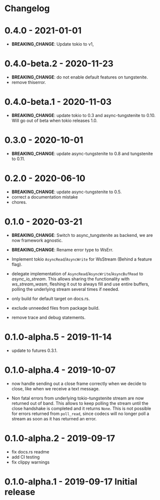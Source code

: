 # Changelog

# 0.4.0 - 2021-01-01

  - **BREAKING_CHANGE**: Update tokio to v1,

# 0.4.0-beta.2 - 2020-11-23

  - **BREAKING_CHANGE**: do not enable default features on tungstenite.
  - remove thiserror.

# 0.4.0-beta.1 - 2020-11-03

  - **BREAKING_CHANGE**: update tokio to 0.3 and async-tungstenite to 0.10. Will go out of beta when tokio releases 1.0.

# 0.3.0 - 2020-10-01

  - **BREAKING_CHANGE**: update async-tungstenite to 0.8 and tungstenite to 0.11.

# 0.2.0 - 2020-06-10

  - **BREAKING_CHANGE**: update async-tungstenite to 0.5.
  - correct a documentation mistake
  - chores.

# 0.1.0 - 2020-03-21

  - **BREAKING_CHANGE**: Switch to async_tungstenite as backend, we are now framework agnostic.
  - **BREAKING_CHANGE**: Rename error type to WsErr.

  - Implement tokio `AsyncRead`/`AsyncWrite` for WsStream (Behind a feature flag).
  - delegate implementation of `AsyncRead`/`AsyncWrite`/`AsyncBufRead` to _async_io_stream_. This allows
    sharing the functionality with _ws_stream_wasm_, fleshing it out to always fill and use entire buffers,
    polling the underlying stream several times if needed.
  - only build for default target on docs.rs.
  - exclude unneeded files from package build.
  - remove trace and debug statements.

# 0.1.0-alpha.5 - 2019-11-14

  - update to futures 0.3.1.

# 0.1.0-alpha.4 - 2019-10-07

  - now handle sending out a close frame correctly when we decide to close, like when we receive a text message.

  - Non fatal errors from underlying tokio-tungstenite stream are now returned out of band. This allows to keep
    polling the stream until the close handshake is completed and it returns `None`. This is not possible for
    errors returned from `poll_read`, since codecs will no longer poll a stream as soon as it has returned an error.

# 0.1.0-alpha.2 - 2019-09-17

  - fix docs.rs readme
  - add CI testing
  - fix clippy warnings

# 0.1.0-alpha.1 - 2019-09-17 Initial release
